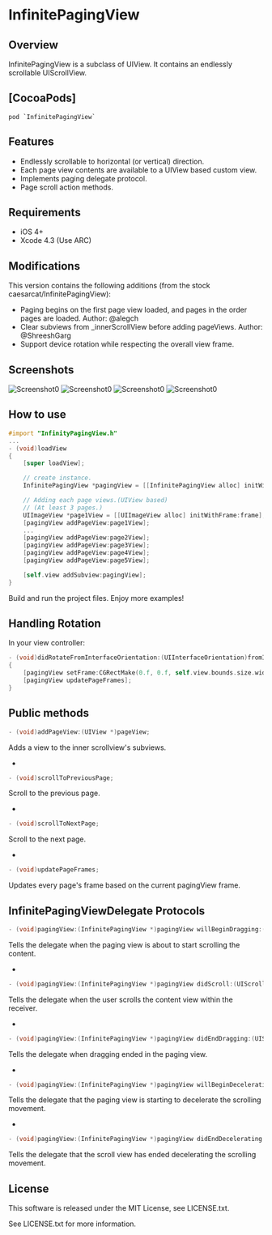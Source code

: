 InfinitePagingView
=====================


Overview
--------
InfinitePagingView is a subclass of UIView. It contains an endlessly scrollable UIScrollView.


[CocoaPods]
--------
	pod `InfinitePagingView`


Features
--------
- Endlessly scrollable to horizontal (or vertical) direction.
- Each page view contents are available to a UIView based custom view.
- Implements paging delegate protocol.
- Page scroll action methods.

Requirements
------------
- iOS 4+
- Xcode 4.3 (Use ARC)

Modifications
-------------

This version contains the following additions (from the stock caesarcat/InfinitePagingView):

- Paging begins on the first page view loaded, and pages in the order pages are loaded. Author: @alegch
- Clear subviews from _innerScrollView before adding pageViews. Author: @ShreeshGarg
- Support device rotation while respecting the overall view frame.

Screenshots
-----------
![Screenshot0](http://resources.qnote.jp/infinity-paging-view/sample4.png)
![Screenshot0](http://resources.qnote.jp/infinity-paging-view/sample1.png)
![Screenshot0](http://resources.qnote.jp/infinity-paging-view/sample2.png)
![Screenshot0](http://resources.qnote.jp/infinity-paging-view/sample3.png)


How to use
----------

```Objective-C
#import "InfinityPagingView.h"
...
- (void)loadView
{
    [super loadView];

    // create instance.
    InfinitePagingView *pagingView = [[InfinitePagingView alloc] initWithFrame:CGRectMake(0.f, 30.f, 100.f, 50.f)];

    // Adding each page views.(UIView based)
    // (At least 3 pages.)
    UIImageView *page1View = [[UIImageView alloc] initWithFrame:frame];
    [pagingView addPageView:page1View];
    ...
    [pagingView addPageView:page2View];
    [pagingView addPageView:page3View];
    [pagingView addPageView:page4View];
    [pagingView addPageView:page5View];

    [self.view addSubview:pagingView];
}
```

Build and run the project files. Enjoy more examples!

Handling Rotation
-----------------

In your view controller:

```Objective-C
- (void)didRotateFromInterfaceOrientation:(UIInterfaceOrientation)fromInterfaceOrientation
{
    [pagingView setFrame:CGRectMake(0.f, 0.f, self.view.bounds.size.width, self.view.bounds.size.height)];
    [pagingView updatePageFrames];
}
```

Public methods
--------

```Objective-C
- (void)addPageView:(UIView *)pageView;
```
Adds a view to the inner scrollview's subviews.

-

```Objective-C
- (void)scrollToPreviousPage;
```
Scroll to the previous page.

-

```Objective-C
- (void)scrollToNextPage;
```
Scroll to the next page.

-

```Objective-C
- (void)updatePageFrames;
```
Updates every page's frame based on the current pagingView frame.


InfinitePagingViewDelegate Protocols
-

```Objective-C
- (void)pagingView:(InfinitePagingView *)pagingView willBeginDragging:(UIScrollView *)scrollView;
```
Tells the delegate when the paging view is about to start scrolling the content.

-

```Objective-C
- (void)pagingView:(InfinitePagingView *)pagingView didScroll:(UIScrollView *)scrollView;
```
Tells the delegate when the user scrolls the content view within the receiver.

-

```Objective-C
- (void)pagingView:(InfinitePagingView *)pagingView didEndDragging:(UIScrollView *)scrollView;
```
Tells the delegate when dragging ended in the paging view.


-

```Objective-C
- (void)pagingView:(InfinitePagingView *)pagingView willBeginDecelerating:(UIScrollView *)scrollView;
```

Tells the delegate that the paging view is starting to decelerate the scrolling movement.

-

```Objective-C
- (void)pagingView:(InfinitePagingView *)pagingView didEndDecelerating:(UIScrollView *)scrollView atPageIndex:(NSInteger)pageIndex;
```
Tells the delegate that the scroll view has ended decelerating the scrolling movement.



License
-------
This software is released under the MIT License, see LICENSE.txt.

See LICENSE.txt for more information.
